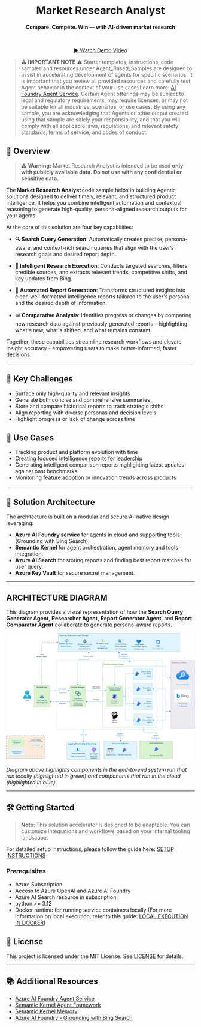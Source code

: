 <div align="center">
  <h1>
    Market Research Analyst
  </h1>
  <p><strong>Compare. Compete. Win — with AI-driven market research</strong></p>
  <br>
  <p><a href="https://placeholder-for-demo-video.com">▶️ Watch Demo Video</a></p>
</div>

> ⚠️ **IMPORTANT NOTE** ⚠️
> Starter templates, instructions, code samples and resources under Agent_Based_Samples are designed to assist in accelerating development of agents for specific scenarios. It is important that you review all provided resources and carefully test Agent behavior in the context of your use case: Learn more: [AI Foundry Agent Service](https://learn.microsoft.com/en-us/azure/ai-foundry/agents/overview).
Certain Agent offerings may be subject to legal and regulatory requirements, may require licenses, or may not be suitable for all industries, scenarios, or use cases. By using any sample, you are acknowledging that Agents or other output created using that sample are solely your responsibility, and that you will comply with all applicable laws, regulations, and relevant safety standards, terms of service, and codes of conduct.

## 🚀 Overview

> ⚠️ **Warning:**
> Market Research Analyst is intended to be used **only with publicly available data. Do not use with any confidential or sensitive data.**

The **Market Research Analyst** code sample helps in building Agentic solutions designed to deliver timely, relevant, and structured product intelligence. It helps you combine intelligent automation and contextual reasoning to generate high-quality, persona-aligned research outputs for your agents.

At the core of this solution are four key capabilities:

- **🔍 Search Query Generation**:
  Automatically creates precise, persona-aware, and context-rich search queries that align with the user’s research goals and desired report depth.

- **📡 Intelligent Research Execution**:
  Conducts targeted searches, filters credible sources, and extracts relevant trends, competitive shifts, and key updates from Bing.

- **📝 Automated Report Generation**:
  Transforms structured insights into clear, well-formatted intelligence reports tailored to the user's persona and the desired depth of information.

- **📊 Comparative Analysis**:
  Identifies progress or changes by comparing new research data against previously generated reports—highlighting what's new, what's shifted, and what remains constant.

Together, these capabilities streamline research workflows and elevate insight accuracy - empowering users to make better-informed, faster decisions.

---

## 🚧 Key Challenges

- Surface only high-quality and relevant insights
- Generate both concise and comprehensive summaries
- Store and compare historical reports to track strategic shifts
- Align reporting with diverse personas and decision levels
- Highlight progress or lack of change across time

## 💼 Use Cases

- Tracking product and platform evolution with time
- Creating focused intelligence reports for leadership
- Generating intelligent comparison reports highlighting latest updates against past benchmarks
- Monitoring feature adoption or innovation trends across products

---

## 🧠 Solution Architecture

The architecture is built on a modular and secure AI-native design leveraging:

- **Azure AI Foundry service** for agents in cloud and supporting tools (Grounding with Bing Search).
- **Semantic Kernel** for agent orchestration, agent memory and tools integration.
- **Azure AI Search** for storing reports and finding best report matches for user query.
- **Azure Key Vault** for secure secret management.

---

## ARCHITECTURE DIAGRAM

This diagram provides a visual representation of how the **Search Query Generator Agent**, **Researcher Agent**, **Report Generator Agent**, and **Report Comparator Agent** collaborate to generate persona-aware reports.

![Market Research Analyst Solution Architecture](MarketResearchAnalyst_Architecture.png)

*Diagram above highlights components in the end-to-end system run that run locally (highlighted in green) and components that run in the cloud (highlighted in blue).*

---

## 🛠️ Getting Started

> **Note**: This solution accelerator is designed to be adaptable. You can customize integrations and workflows based on your internal tooling landscape.

For detailed setup instructions, please follow the guide here: [SETUP INSTRUCTIONS](SETUP.md)

### Prerequisites

- Azure Subscription
- Access to Azure OpenAI and Azure AI Foundry
- Azure AI Search resource in subscription
- python >= 3.12
- Docker runtime for running service containers locally (For more information on local execution, refer to this guide: [LOCAL EXECUTION IN DOCKER](../../DOCKER.README.md))

## 📄 License

This project is licensed under the MIT License. See [LICENSE](./LICENSE) for details.

---

## 📚 Additional Resources

- [Azure AI Foundry Agent Service](https://learn.microsoft.com/en-us/azure/ai-services/agents/overview)
- [Semantic Kernel Agent Framework](https://learn.microsoft.com/en-us/semantic-kernel/frameworks/agent/?pivots=programming-language-python)
- [Semantic Kernel Memory](https://learn.microsoft.com/en-us/semantic-kernel/concepts/vector-store-connectors/?pivots=programming-language-python)
- [Azure AI Foundry - Grounding with Bing Search](https://learn.microsoft.com/en-us/azure/ai-foundry/agents/how-to/tools/bing-grounding)